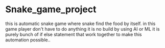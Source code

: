 # Snake_game_project
this is automatic snake game where snake find the food by itself.
in this game player don't have to do anything 
it is no build by using AI or ML it is purely bunch of if else statement
that work together to make this automation possible..
